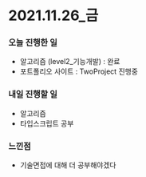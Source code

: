 # 2021.11.26\_금

### 오늘 진행한 일

- 알고리즘 (level2\_기능개발) : 완료
- 포트폴리오 사이트 : TwoProject 진행중

### 내일 진행할 일

- 알고리즘
- 타입스크립트 공부

### 느낀점

- 기술면접에 대해 더 공부해야겠다
